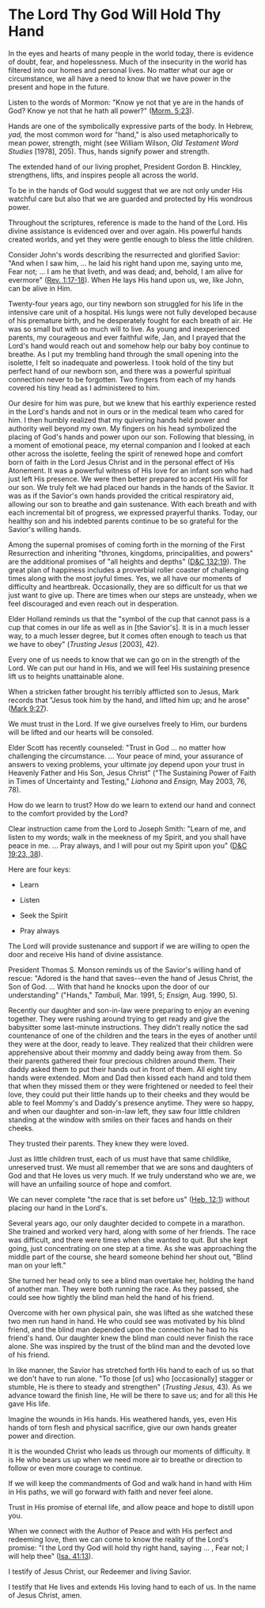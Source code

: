 # The Lord Thy God Will Hold Thy Hand

In the eyes and hearts of many people in the world today, there is evidence of
doubt, fear, and hopelessness. Much of the insecurity in the world has
filtered into our homes and personal lives. No matter what our age or
circumstance, we all have a need to know that we have power in the present and
hope in the future.

Listen to the words of Mormon: "Know ye not that ye are in the hands of God?
Know ye not that he hath all power?" ([Morm.
5:23](https://www.lds.org/scriptures/bofm/morm/5.23?lang=eng#22)).

Hands are one of the symbolically expressive parts of the body. In Hebrew,
_yad,_ the most common word for "hand," is also used metaphorically to mean
power, strength, might (see William Wilson, _Old Testament Word Studies_
[1978], 205). Thus, hands signify power and strength.

The extended hand of our living prophet, President Gordon B. Hinckley,
strengthens, lifts, and inspires people all across the world.

To be in the hands of God would suggest that we are not only under His
watchful care but also that we are guarded and protected by His wondrous
power.

Throughout the scriptures, reference is made to the hand of the Lord. His
divine assistance is evidenced over and over again. His powerful hands created
worlds, and yet they were gentle enough to bless the little children.

Consider John's words describing the resurrected and glorified Savior: "And
when I saw him, ... he laid his right hand upon me, saying unto me, Fear not; ...
I am he that liveth, and was dead; and, behold, I am alive for evermore"
([Rev. 1:17-18](https://www.lds.org/scriptures/nt/rev/1.17-18?lang=eng#16)).
When He lays His hand upon us, we, like John, can be alive in Him.

Twenty-four years ago, our tiny newborn son struggled for his life in the
intensive care unit of a hospital. His lungs were not fully developed because
of his premature birth, and he desperately fought for each breath of air. He
was so small but with so much will to live. As young and inexperienced
parents, my courageous and ever faithful wife, Jan, and I prayed that the
Lord's hand would reach out and somehow help our baby boy continue to breathe.
As I put my trembling hand through the small opening into the isolette, I felt
so inadequate and powerless. I took hold of the tiny but perfect hand of our
newborn son, and there was a powerful spiritual connection never to be
forgotten. Two fingers from each of my hands covered his tiny head as I
administered to him.

Our desire for him was pure, but we knew that his earthly experience rested in
the Lord's hands and not in ours or in the medical team who cared for him. I
then humbly realized that my quivering hands held power and authority well
beyond my own. My fingers on his head symbolized the placing of God's hands
and power upon our son. Following that blessing, in a moment of emotional
peace, my eternal companion and I looked at each other across the isolette,
feeling the spirit of renewed hope and comfort born of faith in the Lord Jesus
Christ and in the personal effect of His Atonement. It was a powerful witness
of His love for an infant son who had just left His presence. We were then
better prepared to accept His will for our son. We truly felt we had placed
our hands in the hands of the Savior. It was as if the Savior's own hands
provided the critical respiratory aid, allowing our son to breathe and gain
sustenance. With each breath and with each incremental bit of progress, we
expressed prayerful thanks. Today, our healthy son and his indebted parents
continue to be so grateful for the Savior's willing hands.

Among the supernal promises of coming forth in the morning of the First
Resurrection and inheriting "thrones, kingdoms, principalities, and powers"
are the additional promises of "all heights and depths" ([D&amp;C
132:19](https://www.lds.org/scriptures/dc-testament/dc/132.19?lang=eng#18)).
The great plan of happiness includes a proverbial roller coaster of
challenging times along with the most joyful times. Yes, we all have our
moments of difficulty and heartbreak. Occasionally, they are so difficult for
us that we just want to give up. There are times when our steps are unsteady,
when we feel discouraged and even reach out in desperation.

Elder Holland reminds us that the "symbol of the cup that cannot pass is a cup
that comes in our life as well as in [the Savior's]. It is in a much lesser
way, to a much lesser degree, but it comes often enough to teach us that we
have to obey" (_Trusting Jesus_ [2003], 42).

Every one of us needs to know that we can go on in the strength of the Lord.
We can put our hand in His, and we will feel His sustaining presence lift us
to heights unattainable alone.

When a stricken father brought his terribly afflicted son to Jesus, Mark
records that "Jesus took him by the hand, and lifted him up; and he arose"
([Mark 9:27](https://www.lds.org/scriptures/nt/mark/9.27?lang=eng#26)).

We must trust in the Lord. If we give ourselves freely to Him, our burdens
will be lifted and our hearts will be consoled.

Elder Scott has recently counseled: "Trust in God ... no matter how challenging
the circumstance. ... Your peace of mind, your assurance of answers to vexing
problems, your ultimate joy depend upon your trust in Heavenly Father and His
Son, Jesus Christ" ("The Sustaining Power of Faith in Times of Uncertainty and
Testing," _Liahona_ and _Ensign,_ May 2003, 76, 78).

How do we learn to trust? How do we learn to extend our hand and connect to
the comfort provided by the Lord?

Clear instruction came from the Lord to Joseph Smith: "Learn of me, and listen
to my words; walk in the meekness of my Spirit, and you shall have peace in
me. ... Pray always, and I will pour out my Spirit upon you" ([D&amp;C 19:23,
38](https://www.lds.org/scriptures/dc-testament/dc/19.23%2C38?lang=eng#22)).

Here are four keys:

  * Learn

  * Listen

  * Seek the Spirit

  * Pray always

The Lord will provide sustenance and support if we are willing to open the
door and receive His hand of divine assistance.

President Thomas S. Monson reminds us of the Savior's willing hand of rescue:
"Adored is the hand that saves--even the hand of Jesus Christ, the Son of God.
... With that hand he knocks upon the door of our understanding" ("Hands,"
_Tambuli,_ Mar. 1991, 5; _Ensign,_ Aug. 1990, 5).

Recently our daughter and son-in-law were preparing to enjoy an evening
together. They were rushing around trying to get ready and give the babysitter
some last-minute instructions. They didn't really notice the sad countenance
of one of the children and the tears in the eyes of another until they were at
the door, ready to leave. They realized that their children were apprehensive
about their mommy and daddy being away from them. So their parents gathered
their four precious children around them. Their daddy asked them to put their
hands out in front of them. All eight tiny hands were extended. Mom and Dad
then kissed each hand and told them that when they missed them or they were
frightened or needed to feel their love, they could put their little hands up
to their cheeks and they would be able to feel Mommy's and Daddy's presence
anytime. They were so happy, and when our daughter and son-in-law left, they
saw four little children standing at the window with smiles on their faces and
hands on their cheeks.

They trusted their parents. They knew they were loved.

Just as little children trust, each of us must have that same childlike,
unreserved trust. We must all remember that we are sons and daughters of God
and that He loves us very much. If we truly understand who we are, we will
have an unfailing source of hope and comfort.

We can never complete "the race that is set before us" ([Heb.
12:1](https://www.lds.org/scriptures/nt/heb/12.1?lang=eng#0)) without placing
our hand in the Lord's.

Several years ago, our only daughter decided to compete in a marathon. She
trained and worked very hard, along with some of her friends. The race was
difficult, and there were times when she wanted to quit. But she kept going,
just concentrating on one step at a time. As she was approaching the middle
part of the course, she heard someone behind her shout out, "Blind man on your
left."

She turned her head only to see a blind man overtake her, holding the hand of
another man. They were both running the race. As they passed, she could see
how tightly the blind man held the hand of his friend.

Overcome with her own physical pain, she was lifted as she watched these two
men run hand in hand. He who could see was motivated by his blind friend, and
the blind man depended upon the connection he had to his friend's hand. Our
daughter knew the blind man could never finish the race alone. She was
inspired by the trust of the blind man and the devoted love of his friend.

In like manner, the Savior has stretched forth His hand to each of us so that
we don't have to run alone. "To those [of us] who [occasionally] stagger or
stumble, He is there to steady and strengthen" (_Trusting Jesus,_ 43). As we
advance toward the finish line, He will be there to save us; and for all this
He gave His life.

Imagine the wounds in His hands. His weathered hands, yes, even His hands of
torn flesh and physical sacrifice, give our own hands greater power and
direction.

It is the wounded Christ who leads us through our moments of difficulty. It is
He who bears us up when we need more air to breathe or direction to follow or
even more courage to continue.

If we will keep the commandments of God and walk hand in hand with Him in His
paths, we will go forward with faith and never feel alone.

Trust in His promise of eternal life, and allow peace and hope to distill upon
you.

When we connect with the Author of Peace and with His perfect and redeeming
love, then we can come to know the reality of the Lord's promise: "I the Lord
thy God will hold thy right hand, saying ... , Fear not; I will help thee"
([Isa. 41:13](https://www.lds.org/scriptures/ot/isa/41.13?lang=eng#12)).

I testify of Jesus Christ, our Redeemer and living Savior.

I testify that He lives and extends His loving hand to each of us. In the name
of Jesus Christ, amen.

